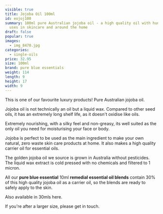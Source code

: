 ```yaml
---
visible: true
title: Jojoba Oil 100ml
id: eojoj100
summary: 100ml pure Australian jojoba oil - a high quality oil with hundreds of
  uses in skincare and around the home
draft: false
popular: true
images:
  - img_8470.jpg
categories:
  - single-oils
price: 32.95
size: 100ml
brand: pure blue essentials
weight: 114
length: 9
height: 17
width: 9
---
```

This is one of our favourite luxury products! Pure Australian jojoba oil.  

Jojoba oil is not technically an oil but a liquid wax.  Compared to other seed oils, it has an extremely long shelf life, as it doesn't oxidise like oils.  

Extremely nourishing, with a silky feel and non-greasy, its well suited as the only oil you need for moisturising your face or body.   

Jojoba is perfect to be used as the main ingredient to make your own natural, zero waste skin care products at home.  It also makes a high quality carrier oil for essential oils.

The golden jojoba oil we source is grown in Australia without pesticides.  The liquid wax extract is cold pressed with no chemicals and filtered to 1 micron.  

All our **pure blue essential** 10ml **remedial essential oil blends** contain 30% of this high quality jojoba oil as a carrier oil, so the blends are ready to safely apply to the skin.

A﻿lso available in 30mls here.  

If you're after a larger size, please get in touch.